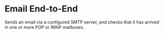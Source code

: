 Email End-to-End
================

Sends an email via a configured SMTP server, and checks that it has arrived in
one or more POP or IMAP mailboxes.
